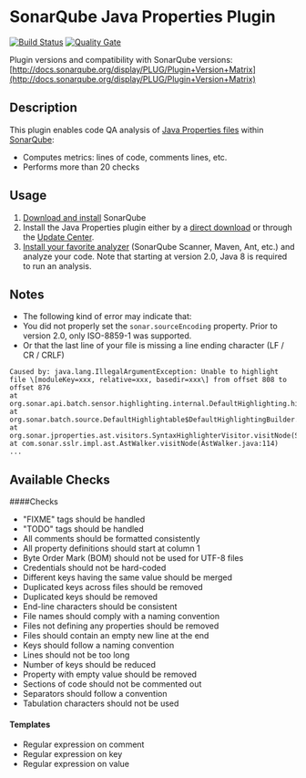 SonarQube Java Properties Plugin
====================

[![Build Status](https://api.travis-ci.org/racodond/sonar-jproperties-plugin.svg)](https://travis-ci.org/racodond/sonar-jproperties-plugin)
[![Quality Gate](https://sonarqube.com/api/badges/gate?key=org.codehaus.sonar-plugins.jproperties:jproperties)](https://nemo.sonarqube.org/overview?id=org.codehaus.sonar-plugins.jproperties%3Ajproperties)

Plugin versions and compatibility with SonarQube versions: [http://docs.sonarqube.org/display/PLUG/Plugin+Version+Matrix](http://docs.sonarqube.org/display/PLUG/Plugin+Version+Matrix)

## Description
This plugin enables code QA analysis of [Java Properties files](https://en.wikipedia.org/wiki/.properties) within [SonarQube](http://www.sonarqube.org):

 * Computes metrics: lines of code, comments lines, etc.
 * Performs more than 20 checks

## Usage
1. [Download and install](http://docs.sonarqube.org/display/SONAR/Setup+and+Upgrade) SonarQube
2. Install the Java Properties plugin either by a [direct download](https://github.com/racodond/sonar-jproperties-plugin/releases) or through the [Update Center](http://docs.sonarqube.org/display/SONAR/Update+Center).
3. [Install your favorite analyzer](http://docs.sonarqube.org/display/SONAR/Analyzing+Source+Code#AnalyzingSourceCode-RunningAnalysis) (SonarQube Scanner, Maven, Ant, etc.) and analyze your code. Note that starting at version 2.0, Java 8 is required to run an analysis.

## Notes

 * The following kind of error may indicate that:
  * You did not properly set the `sonar.sourceEncoding` property. Prior to version 2.0, only ISO-8859-1 was supported.
  * Or that the last line of your file is missing a line ending character (LF / CR / CRLF)

``` 
Caused by: java.lang.IllegalArgumentException: Unable to highlight file \[moduleKey=xxx, relative=xxx, basedir=xxx\] from offset 808 to offset 876
at org.sonar.api.batch.sensor.highlighting.internal.DefaultHighlighting.highlight(DefaultHighlighting.java:85)
at org.sonar.batch.source.DefaultHighlightable$DefaultHighlightingBuilder.highlight(DefaultHighlightable.java:79)
at org.sonar.jproperties.ast.visitors.SyntaxHighlighterVisitor.visitNode(SyntaxHighlighterVisitor.java:93)
at com.sonar.sslr.impl.ast.AstWalker.visitNode(AstWalker.java:114)
...
```

## Available Checks

####Checks

 * "FIXME" tags should be handled
 * "TODO" tags should be handled
 * All comments should be formatted consistently
 * All property definitions should start at column 1
 * Byte Order Mark (BOM) should not be used for UTF-8 files
 * Credentials should not be hard-coded
 * Different keys having the same value should be merged
 * Duplicated keys across files should be removed
 * Duplicated keys should be removed
 * End-line characters should be consistent
 * File names should comply with a naming convention
 * Files not defining any properties should be removed
 * Files should contain an empty new line at the end
 * Keys should follow a naming convention
 * Lines should not be too long
 * Number of keys should be reduced
 * Property with empty value should be removed
 * Sections of code should not be commented out
 * Separators should follow a convention
 * Tabulation characters should not be used

#### Templates

 * Regular expression on comment
 * Regular expression on key
 * Regular expression on value
